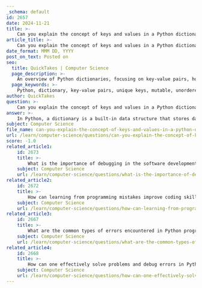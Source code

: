 ```yaml
---
_schema: default
id: 2657
date: 2024-11-21
title: >-
    Can you explain the concept of keys and values in a Python dictionary?
article_title: >-
    Can you explain the concept of keys and values in a Python dictionary?
date_format: MMM DD, YYYY
post_on_text: Posted on
seo:
  title: QuickTakes | Computer Science
  page_description: >-
    An overview of Python dictionaries, focusing on key-value pairs, how to access and modify data, and the characteristics that make them a powerful data management tool.
  page_keywords: >-
    Python, dictionary, key-value pairs, unique keys, mutable, unordered, accessing values, modifying dictionaries, checking keys, iterating, data structure, programming
author: QuickTakes
question: >-
    Can you explain the concept of keys and values in a Python dictionary?
answer: >-
    In Python, a dictionary is a built-in data structure that stores data in key-value pairs. Each key in a dictionary is unique and serves as an identifier for its corresponding value. This structure allows for efficient data retrieval and organization.\n\n### Key Characteristics of Python Dictionaries\n\n1. **Key-Value Pairs**: A dictionary is composed of pairs where each key is associated with a value. For example, in the dictionary `person = {'name': 'Emily', 'profession': 'Artist', 'age': 28}`, the keys are `'name'`, `'profession'`, and `'age'`, while the corresponding values are `'Emily'`, `'Artist'`, and `28`.\n\n2. **Uniqueness of Keys**: Keys must be unique within a dictionary. If you attempt to use a duplicate key, the new value will overwrite the existing value associated with that key.\n\n3. **Mutable**: Dictionaries are mutable, meaning you can change, add, or remove items after the dictionary has been created.\n\n4. **Unordered**: Although Python dictionaries maintain the order of insertion (as of Python 3.7), they are conceptually unordered collections. This means that the order of keys is not guaranteed in earlier versions of Python.\n\n### Accessing Values\n\nTo retrieve a value from a dictionary, you can use the key in square brackets:\n\n```python\nprint(person['name'])  # Output: Emily\n```\n\nIf you try to access a key that does not exist, Python raises a `KeyError`. To avoid this, you can use the `get()` method, which allows you to specify a default value if the key is not found:\n\n```python\nprint(person.get('hobby', 'No hobby specified'))  # Output: No hobby specified\n```\n\n### Modifying Dictionaries\n\n- **Adding Entries**: You can add a new key-value pair simply by assigning a value to a new key:\n\n```python\nperson['location'] = 'New York'\n```\n\n- **Updating Entries**: To update an existing entry, assign a new value to the existing key:\n\n```python\nperson['age'] = 29\n```\n\n- **Deleting Entries**: You can remove a key-value pair using the `del` statement:\n\n```python\ndel person['profession']\n```\n\n### Checking for Keys\n\nYou can check if a key exists in a dictionary using the `in` operator:\n\n```python\nif 'name' in person:\n    print("Name exists in the dictionary.")\n```\n\n### Iterating Over Dictionaries\n\nDictionaries can be iterated over to retrieve keys, values, or both:\n\n```python\nfor key, value in person.items():\n    print(f"{key}: {value}")\n```\n\n### Conclusion\n\nDictionaries in Python are powerful tools for managing data through key-value pairs. Their unique keys and mutable nature make them ideal for various applications, from simple data storage to complex data manipulation. Understanding how to effectively use dictionaries is essential for any Python programmer.
subject: Computer Science
file_name: can-you-explain-the-concept-of-keys-and-values-in-a-python-dictionary.md
url: /learn/computer-science/questions/can-you-explain-the-concept-of-keys-and-values-in-a-python-dictionary
score: -1.0
related_article1:
    id: 2673
    title: >-
        What is the importance of debugging in the software development process?
    subject: Computer Science
    url: /learn/computer-science/questions/what-is-the-importance-of-debugging-in-the-software-development-process
related_article2:
    id: 2672
    title: >-
        How can learning from programming mistakes improve coding skills?
    subject: Computer Science
    url: /learn/computer-science/questions/how-can-learning-from-programming-mistakes-improve-coding-skills
related_article3:
    id: 2667
    title: >-
        What are the common types of errors encountered in Python programming?
    subject: Computer Science
    url: /learn/computer-science/questions/what-are-the-common-types-of-errors-encountered-in-python-programming
related_article4:
    id: 2668
    title: >-
        How can one effectively solve problems and debug errors in Python?
    subject: Computer Science
    url: /learn/computer-science/questions/how-can-one-effectively-solve-problems-and-debug-errors-in-python
---
```


&nbsp;